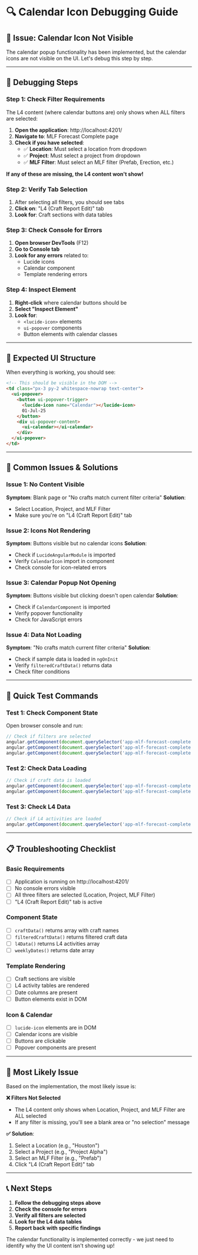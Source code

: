 # 🔍 Calendar Icon Debugging Guide

## 🎯 **Issue: Calendar Icon Not Visible**

The calendar popup functionality has been implemented, but the calendar icons are not visible on the UI. Let's debug this step by step.

---

## 🔧 **Debugging Steps**

### **Step 1: Check Filter Requirements**
The L4 content (where calendar buttons are) only shows when ALL filters are selected:

1. **Open the application**: http://localhost:4201/
2. **Navigate to**: MLF Forecast Complete page
3. **Check if you have selected**:
   - ✅ **Location**: Must select a location from dropdown
   - ✅ **Project**: Must select a project from dropdown  
   - ✅ **MLF Filter**: Must select an MLF filter (Prefab, Erection, etc.)

**If any of these are missing, the L4 content won't show!**

### **Step 2: Verify Tab Selection**
1. After selecting all filters, you should see tabs
2. **Click on**: "L4 (Craft Report Edit)" tab
3. **Look for**: Craft sections with data tables

### **Step 3: Check Console for Errors**
1. **Open browser DevTools** (F12)
2. **Go to Console tab**
3. **Look for any errors** related to:
   - Lucide icons
   - Calendar component
   - Template rendering errors

### **Step 4: Inspect Element**
1. **Right-click** where calendar buttons should be
2. **Select "Inspect Element"**
3. **Look for**:
   - `<lucide-icon>` elements
   - `ui-popover` components
   - Button elements with calendar classes

---

## 🎯 **Expected UI Structure**

When everything is working, you should see:

```html
<!-- This should be visible in the DOM -->
<td class="px-3 py-2 whitespace-nowrap text-center">
  <ui-popover>
    <button ui-popover-trigger>
      <lucide-icon name="Calendar"></lucide-icon>
      01-Jul-25
    </button>
    <div ui-popover-content>
      <ui-calendar></ui-calendar>
    </div>
  </ui-popover>
</td>
```

---

## 🚨 **Common Issues & Solutions**

### **Issue 1: No Content Visible**
**Symptom**: Blank page or "No crafts match current filter criteria"
**Solution**: 
- Select Location, Project, and MLF Filter
- Make sure you're on "L4 (Craft Report Edit)" tab

### **Issue 2: Icons Not Rendering**
**Symptom**: Buttons visible but no calendar icons
**Solution**: 
- Check if `LucideAngularModule` is imported
- Verify `CalendarIcon` import in component
- Check console for icon-related errors

### **Issue 3: Calendar Popup Not Opening**
**Symptom**: Buttons visible but clicking doesn't open calendar
**Solution**:
- Check if `CalendarComponent` is imported
- Verify popover functionality
- Check for JavaScript errors

### **Issue 4: Data Not Loading**
**Symptom**: "No crafts match current filter criteria"
**Solution**:
- Check if sample data is loaded in `ngOnInit`
- Verify `filteredCraftData()` returns data
- Check filter conditions

---

## 🧪 **Quick Test Commands**

### **Test 1: Check Component State**
Open browser console and run:
```javascript
// Check if filters are selected
angular.getComponent(document.querySelector('app-mlf-forecast-complete')).selectedLocation()
angular.getComponent(document.querySelector('app-mlf-forecast-complete')).selectedProject()
angular.getComponent(document.querySelector('app-mlf-forecast-complete')).selectedMLFFilter()
```

### **Test 2: Check Data Loading**
```javascript
// Check if craft data is loaded
angular.getComponent(document.querySelector('app-mlf-forecast-complete')).craftData()
angular.getComponent(document.querySelector('app-mlf-forecast-complete')).filteredCraftData()
```

### **Test 3: Check L4 Data**
```javascript
// Check if L4 activities are loaded
angular.getComponent(document.querySelector('app-mlf-forecast-complete')).l4Data()
```

---

## 📋 **Troubleshooting Checklist**

### **Basic Requirements**
- [ ] Application is running on http://localhost:4201/
- [ ] No console errors visible
- [ ] All three filters are selected (Location, Project, MLF Filter)
- [ ] "L4 (Craft Report Edit)" tab is active

### **Component State**
- [ ] `craftData()` returns array with craft names
- [ ] `filteredCraftData()` returns filtered craft data
- [ ] `l4Data()` returns L4 activities array
- [ ] `weeklyDates()` returns date array

### **Template Rendering**
- [ ] Craft sections are visible
- [ ] L4 activity tables are rendered
- [ ] Date columns are present
- [ ] Button elements exist in DOM

### **Icon & Calendar**
- [ ] `lucide-icon` elements are in DOM
- [ ] Calendar icons are visible
- [ ] Buttons are clickable
- [ ] Popover components are present

---

## 🎯 **Most Likely Issue**

Based on the implementation, the most likely issue is:

**❌ Filters Not Selected**
- The L4 content only shows when Location, Project, and MLF Filter are ALL selected
- If any filter is missing, you'll see a blank area or "no selection" message

**✅ Solution**: 
1. Select a Location (e.g., "Houston")
2. Select a Project (e.g., "Project Alpha")  
3. Select an MLF Filter (e.g., "Prefab")
4. Click "L4 (Craft Report Edit)" tab

---

## 📞 **Next Steps**

1. **Follow the debugging steps above**
2. **Check the console for errors**
3. **Verify all filters are selected**
4. **Look for the L4 data tables**
5. **Report back with specific findings**

The calendar functionality is implemented correctly - we just need to identify why the UI content isn't showing up!
